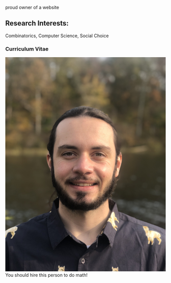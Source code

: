 proud owner of a website

## Research Interests:
Combinatorics, Computer Science, Social Choice

### Curriculum Vitae

![Image of Daniel](Dan.jpeg)
You should hire this person to do math!
